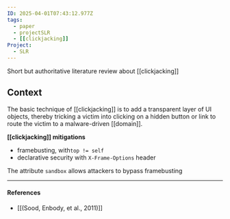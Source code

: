 ```yaml
---
ID: 2025-04-01T07:43:12.977Z
tags:
  - paper
  - projectSLR
  - [[clickjacking]]
Project:
  - SLR
---
```

Short but authoritative literature review about [[clickjacking]]
## Context

The basic technique of [[clickjacking]] is to add a transparent layer of UI objects, thereby tricking a victim into clicking on a hidden button or link to route the victim to a malware-driven [[domain]].

**[[clickjacking]] mitigations**
- framebusting, with`top != self`
- declarative security with `X-Frame-Options` header

The attribute `sandbox` allows attackers to bypass framebusting

---
#### References
- [[(Sood, Enbody, et al., 2011)]]
